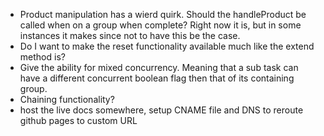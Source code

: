 * Product manipulation has a wierd quirk. Should the handleProduct be called when on a group when complete? Right now it is, but in some instances it makes since not to have this be the case.
* Do I want to make the reset functionality available much like the extend method is?
* Give the ability for mixed concurrency. Meaning that a sub task can have a different concurrent boolean flag then that of its containing group.
* Chaining functionality?
* host the live docs somewhere, setup CNAME file and DNS to reroute github pages to custom URL 